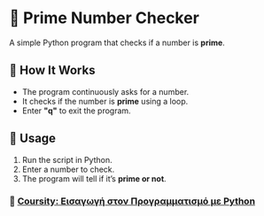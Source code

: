 
# 🔢 Prime Number Checker

A simple Python program that checks if a number is **prime**.

## 📝 How It Works
- The program continuously asks for a number.  
- It checks if the number is **prime** using a loop.  
- Enter **"q"** to exit the program.

## 🚀 Usage
1. Run the script in Python.
2. Enter a number to check.
3. The program will tell if it’s **prime or not**.

### 🔗 [Coursity: Εισαγωγή στον Προγραμματισμό με Python](https://coursity.gr/)
